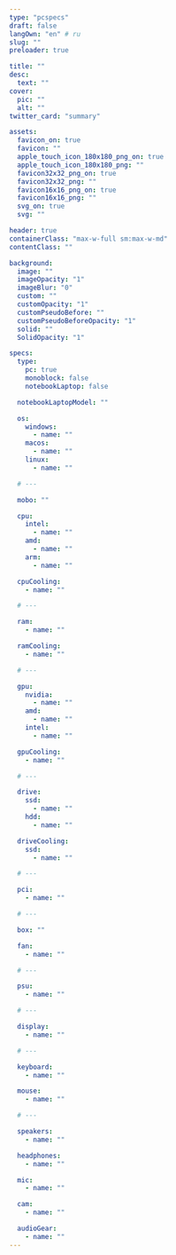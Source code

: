 ```yaml
---
type: "pcspecs"
draft: false
langOwn: "en" # ru
slug: ""
preloader: true

title: ""
desc:
  text: ""
cover:
  pic: ""
  alt: ""
twitter_card: "summary"

assets:
  favicon_on: true
  favicon: ""
  apple_touch_icon_180x180_png_on: true
  apple_touch_icon_180x180_png: ""
  favicon32x32_png_on: true
  favicon32x32_png: ""
  favicon16x16_png_on: true
  favicon16x16_png: ""
  svg_on: true
  svg: ""

header: true
containerClass: "max-w-full sm:max-w-md"
contentClass: ""

background:
  image: ""
  imageOpacity: "1"
  imageBlur: "0"
  custom: ""
  customOpacity: "1"
  customPseudoBefore: ""
  customPseudoBeforeOpacity: "1"
  solid: ""
  SolidOpacity: "1"

specs:
  type:
    pc: true
    monoblock: false
    notebookLaptop: false

  notebookLaptopModel: ""

  os:
    windows:
      - name: ""
    macos:
      - name: ""
    linux:
      - name: ""

  # ---

  mobo: ""

  cpu:
    intel:
      - name: ""
    amd:
      - name: ""
    arm:
      - name: ""

  cpuCooling:
    - name: ""

  # ---

  ram:
    - name: ""

  ramCooling:
    - name: ""

  # ---

  gpu:
    nvidia:
      - name: ""
    amd:
      - name: ""
    intel:
      - name: ""

  gpuCooling:
    - name: ""

  # ---

  drive:
    ssd:
      - name: ""
    hdd:
      - name: ""

  driveCooling:
    ssd:
      - name: ""

  # ---

  pci:
    - name: ""

  # ---

  box: ""

  fan:
    - name: ""

  # ---

  psu:
    - name: ""

  # ---

  display:
    - name: ""

  # ---

  keyboard:
    - name: ""

  mouse:
    - name: ""

  # ---

  speakers:
    - name: ""

  headphones:
    - name: ""

  mic:
    - name: ""

  cam:
    - name: ""

  audioGear:
    - name: ""
---
```

